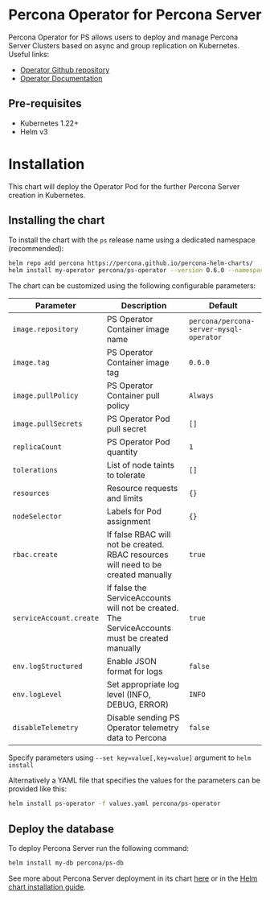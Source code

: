 # Percona Operator for Percona Server

Percona Operator for PS allows users to deploy and manage Percona Server Clusters based on async and group replication on Kubernetes.
Useful links:
- [Operator Github repository](https://github.com/percona/percona-server-mysql-operator)
- [Operator Documentation](https://www.percona.com/doc/kubernetes-operator-for-mysql/ps/index.html)

## Pre-requisites
* Kubernetes 1.22+
* Helm v3

# Installation

This chart will deploy the Operator Pod for the further Percona Server creation in Kubernetes.

## Installing the chart

To install the chart with the `ps` release name using a dedicated namespace (recommended):

```sh
helm repo add percona https://percona.github.io/percona-helm-charts/
helm install my-operator percona/ps-operator --version 0.6.0 --namespace my-namespace
```

The chart can be customized using the following configurable parameters:

| Parameter                       | Description                                                                   | Default                                   |
| ------------------------------- | ------------------------------------------------------------------------------| ------------------------------------------|
| `image.repository`              | PS Operator Container image name                                              | `percona/percona-server-mysql-operator`   |
| `image.tag`                     | PS Operator Container image tag                                               | `0.6.0`                                   |
| `image.pullPolicy`              | PS Operator Container pull policy                                             | `Always`                                  |
| `image.pullSecrets`             | PS Operator Pod pull secret                                                   | `[]`                                      |
| `replicaCount`                  | PS Operator Pod quantity                                                      | `1`                                       |
| `tolerations`                   | List of node taints to tolerate                                               | `[]`                                      |
| `resources`                     | Resource requests and limits                                                  | `{}`                                      |
| `nodeSelector`                  | Labels for Pod assignment                                                     | `{}`                                      |
| `rbac.create`                   | If false RBAC will not be created. RBAC resources will need to be created manually  | `true`                              |
| `serviceAccount.create`         | If false the ServiceAccounts will not be created. The ServiceAccounts must be created manually  | `true`                  |
| `env.logStructured`             | Enable JSON format for logs                                                   | `false`                                   |
| `env.logLevel`                  | Set appropriate log level (INFO, DEBUG, ERROR)                                | `INFO`                                    |
| `disableTelemetry`              | Disable sending PS Operator telemetry data to Percona                         | `false`                                   |


Specify parameters using `--set key=value[,key=value]` argument to `helm install`

Alternatively a YAML file that specifies the values for the parameters can be provided like this:

```sh
helm install ps-operator -f values.yaml percona/ps-operator
```

## Deploy the database

To deploy Percona Server run the following command:

```sh
helm install my-db percona/ps-db
```

See more about Percona Server deployment in its chart [here](https://github.com/percona/percona-helm-charts/tree/main/charts/ps-db) or in the [Helm chart installation guide](https://www.percona.com/doc/kubernetes-operator-for-mysql/helm.html).
